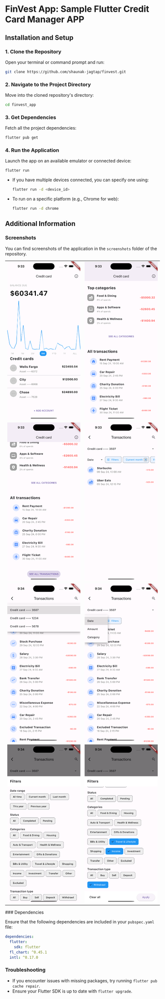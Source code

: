 # FinVest App: Sample Flutter Credit Card Manager APP

## Installation and Setup

### 1. Clone the Repository

Open your terminal or command prompt and run:

```bash
git clone https://github.com/shaunak-jagtap/finvest.git
```

### 2. Navigate to the Project Directory

Move into the cloned repository's directory:

```bash
cd finvest_app
```

### 3. Get Dependencies

Fetch all the project dependencies:

```bash
flutter pub get
```

### 4. Run the Application

Launch the app on an available emulator or connected device:

```bash
flutter run
```

- If you have multiple devices connected, you can specify one using:

  ```bash
  flutter run -d <device_id>
  ```

- To run on a specific platform (e.g., Chrome for web):

  ```bash
  flutter run -d chrome
  ```

## Additional Information

### Screenshots

You can find screenshots of the application in the `screenshots` folder of the repository.

<table>
  <tr>
    <td><img src="screenshots/Simulator%20Screenshot%20-%20iPhone%2015%20Pro%20Max%20-%202024-09-17%20at%2021.33.20.png" width="258" alt="Screenshot 1"></td>
    <td><img src="screenshots/Simulator%20Screenshot%20-%20iPhone%2015%20Pro%20Max%20-%202024-09-17%20at%2021.33.27.png" width="258" alt="Screenshot 2"></td>
  </tr>
  <tr>
    <td><img src="screenshots/Simulator%20Screenshot%20-%20iPhone%2015%20Pro%20Max%20-%202024-09-17%20at%2021.33.43.png" width="258" alt="Screenshot 3"></td>
    <td><img src="screenshots/Simulator%20Screenshot%20-%20iPhone%2015%20Pro%20Max%20-%202024-09-17%20at%2021.33.56.png" width="258" alt="Screenshot 4"></td>
  </tr>
  <tr>
    <td><img src="screenshots/Simulator%20Screenshot%20-%20iPhone%2015%20Pro%20Max%20-%202024-09-17%20at%2021.34.05.png" width="258" alt="Screenshot 5"></td>
    <td><img src="screenshots/Simulator%20Screenshot%20-%20iPhone%2015%20Pro%20Max%20-%202024-09-17%20at%2021.34.10.png" width="258" alt="Screenshot 6"></td>
  </tr>
  <tr>
    <td><img src="screenshots/Simulator%20Screenshot%20-%20iPhone%2015%20Pro%20Max%20-%202024-09-17%20at%2021.34.14.png" width="258" alt="Screenshot 7"></td>
    <td><img src="screenshots/Simulator%20Screenshot%20-%20iPhone%2015%20Pro%20Max%20-%202024-09-17%20at%2021.34.24.png" width="258" alt="Screenshot 8"></td>
  </tr>
</table>
### Dependencies

Ensure that the following dependencies are included in your `pubspec.yaml` file:

```yaml
dependencies:
  flutter:
    sdk: flutter
  fl_chart: ^0.45.1
  intl: ^0.17.0
```

### Troubleshooting

- If you encounter issues with missing packages, try running `flutter pub cache repair`.
- Ensure your Flutter SDK is up to date with `flutter upgrade`.
